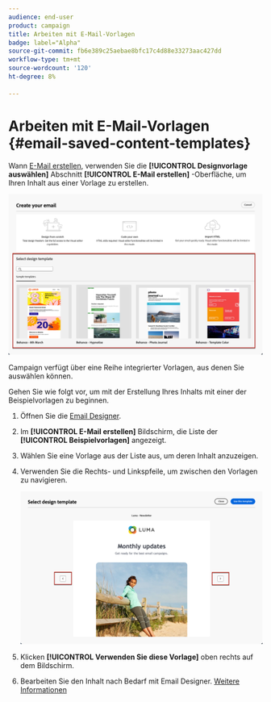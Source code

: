 ```yaml
---
audience: end-user
product: campaign
title: Arbeiten mit E-Mail-Vorlagen
badge: label="Alpha"
source-git-commit: fb6e389c25aebae8bfc17c4d88e33273aac427dd
workflow-type: tm+mt
source-wordcount: '120'
ht-degree: 8%

---
```


# Arbeiten mit E-Mail-Vorlagen {#email-saved-content-templates}

Wann [E-Mail erstellen](../email/create-email.md), verwenden Sie die **[!UICONTROL Designvorlage auswählen]** Abschnitt **[!UICONTROL E-Mail erstellen]** -Oberfläche, um Ihren Inhalt aus einer Vorlage zu erstellen.

![](assets/email_designer-sample-templates.png)

Campaign verfügt über eine Reihe integrierter Vorlagen, aus denen Sie auswählen können.

Gehen Sie wie folgt vor, um mit der Erstellung Ihres Inhalts mit einer der Beispielvorlagen zu beginnen.

1. Öffnen Sie die [Email Designer](create-email-content.md).

1. Im **[!UICONTROL E-Mail erstellen]** Bildschirm, die Liste der **[!UICONTROL Beispielvorlagen]**  angezeigt.

1. Wählen Sie eine Vorlage aus der Liste aus, um deren Inhalt anzuzeigen.

1. Verwenden Sie die Rechts- und Linkspfeile, um zwischen den Vorlagen zu navigieren.

   ![](assets/email_designer-sample-templates-navigate.png)

1. Klicken **[!UICONTROL Verwenden Sie diese Vorlage]** oben rechts auf dem Bildschirm.

1. Bearbeiten Sie den Inhalt nach Bedarf mit Email Designer. [Weitere Informationen](create-email-content.md)

